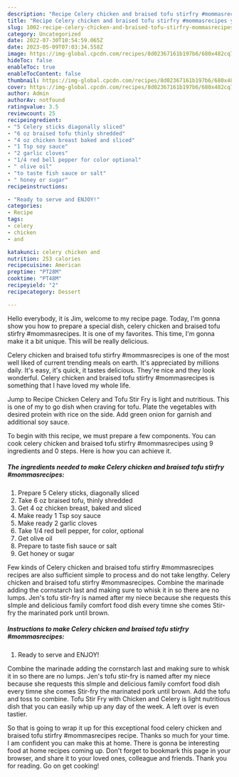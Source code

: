```yaml
---
description: "Recipe Celery chicken and braised tofu stirfry #mommasrecipes yang Very Delicious"
title: "Recipe Celery chicken and braised tofu stirfry #mommasrecipes yang Very Delicious"
slug: 1002-recipe-celery-chicken-and-braised-tofu-stirfry-mommasrecipes-yang-very-delicious
category: Uncategorized
date: 2022-07-30T10:54:59.065Z
date: 2023-05-09T07:03:34.558Z
image: https://img-global.cpcdn.com/recipes/8d02367161b197b6/680x482cq70/celery-chicken-and-braised-tofu-stirfry-mommasrecipes-recipe-main-photo.jpg
hideToc: false
enableToc: true
enableTocContent: false
thumbnail: https://img-global.cpcdn.com/recipes/8d02367161b197b6/680x482cq70/celery-chicken-and-braised-tofu-stirfry-mommasrecipes-recipe-main-photo.jpg
cover: https://img-global.cpcdn.com/recipes/8d02367161b197b6/680x482cq70/celery-chicken-and-braised-tofu-stirfry-mommasrecipes-recipe-main-photo.jpg
author: Admin
authorAv: notfound
ratingvalue: 3.5
reviewcount: 25
recipeingredient:
- "5 Celery sticks diagonally sliced"
- "6 oz braised tofu thinly shredded"
- "4 oz chicken breast baked and sliced"
- "1 Tsp soy sauce"
- "2 garlic cloves"
- "1/4 red bell pepper for color optional"
- " olive oil"
- "to taste fish sauce or salt"
- " honey or sugar"
recipeinstructions:

- "Ready to serve and ENJOY!"
categories:
- Recipe
tags:
- celery
- chicken
- and

katakunci: celery chicken and 
nutrition: 253 calories
recipecuisine: American
preptime: "PT28M"
cooktime: "PT48M"
recipeyield: "2"
recipecategory: Dessert

---
```



Hello everybody, it is Jim, welcome to my recipe page. Today, I'm gonna show you how to prepare a special dish, celery chicken and braised tofu stirfry #mommasrecipes. It is one of my favorites. This time, I'm gonna make it a bit unique. This will be really delicious.

Celery chicken and braised tofu stirfry #mommasrecipes is one of the most well liked of current trending meals on earth. It's appreciated by millions daily. It's easy, it's quick, it tastes delicious. They're nice and they look wonderful. Celery chicken and braised tofu stirfry #mommasrecipes is something that I have loved my whole life.

Jump to Recipe Chicken Celery and Tofu Stir Fry is light and nutritious. This is one of my to go dish when craving for tofu. Plate the vegetables with desired protein with rice on the side. Add green onion for garnish and additional soy sauce.


To begin with this recipe, we must prepare a few components. You can cook celery chicken and braised tofu stirfry #mommasrecipes using 9 ingredients and 0 steps. Here is how you can achieve it.

<!--inarticleads1-->

##### The ingredients needed to make Celery chicken and braised tofu stirfry #mommasrecipes:

1. Prepare 5 Celery sticks, diagonally sliced
1. Take 6 oz braised tofu, thinly shredded
1. Get 4 oz chicken breast, baked and sliced
1. Make ready 1 Tsp soy sauce
1. Make ready 2 garlic cloves
1. Take 1/4 red bell pepper, for color, optional
1. Get  olive oil
1. Prepare to taste fish sauce or salt
1. Get  honey or sugar


Few kinds of Celery chicken and braised tofu stirfry #mommasrecipes recipes are also sufficient simple to process and do not take lengthy. Celery chicken and braised tofu stirfry #mommasrecipes. Combine the marinade adding the cornstarch last and making sure to whisk it in so there are no lumps. Jen&#39;s tofu stir-fry is named after my niece because she requests this sImple and delicious family comfort food dish every timne she comes Stir-fry the marinated pork until brown. 

<!--inarticleads2-->

##### Instructions to make Celery chicken and braised tofu stirfry #mommasrecipes:


1. Ready to serve and ENJOY!

Combine the marinade adding the cornstarch last and making sure to whisk it in so there are no lumps. Jen&#39;s tofu stir-fry is named after my niece because she requests this sImple and delicious family comfort food dish every timne she comes Stir-fry the marinated pork until brown. Add the tofu and toss to combine. Tofu Stir Fry with Chicken and Celery is light nutritious dish that you can easily whip up any day of the week. A left over is even tastier. 

So that is going to wrap it up for this exceptional food celery chicken and braised tofu stirfry #mommasrecipes recipe. Thanks so much for your time. I am confident you can make this at home. There is gonna be interesting food at home recipes coming up. Don't forget to bookmark this page in your browser, and share it to your loved ones, colleague and friends. Thank you for reading. Go on get cooking!
